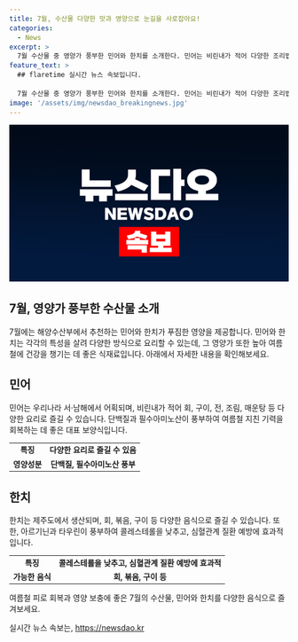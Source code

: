 ```yaml
---
title: 7월, 수산물 다양한 맛과 영양으로 눈길을 사로잡아요!
categories:
  - News
excerpt: >
  7월 수산물 중 영양가 풍부한 민어와 한치를 소개한다. 민어는 비린내가 적어 다양한 조리법으로 소비되며, 단백질과 필수아미노산이 풍부하여 여름철 기력을 회복하는 데 좋다. 한치는 지느러미와 다리의 비율이 특이하고, 특유의 쫀득한 식감과 감칠맛을 느낄 수 있는데, 아르기닌과 타우린 함유로 콜레스테롤을 낮추고 성인병을 예방하는데 도움이 된다. (출처: 해양수산부)
feature_text: >
  ## flaretime 실시간 뉴스 속보입니다.

  7월 수산물 중 영양가 풍부한 민어와 한치를 소개한다. 민어는 비린내가 적어 다양한 조리법으로 소비되며, 단백질과 필수아미노산이 풍부하여 여름철 기력을 회복하는 데 좋다. 한치는 지느러미와 다리의 비율이 특이하고, 특유의 쫀득한 식감과 감칠맛을 느낄 수 있는데, 아르기닌과 타우린 함유로 콜레스테롤을 낮추고 성인병을 예방하는데 도움이 된다. (출처: 해양수산부)
image: '/assets/img/newsdao_breakingnews.jpg'
---
```


<p><img src="/assets/img/newsdao_breakingnews.jpg" alt="flaretime 속보" /></p>

<h2 data-ke-size="size26">7월, 영양가 풍부한 수산물 소개</h2>

<p data-ke-size="size16">7월에는 해양수산부에서 추천하는 민어와 한치가 푸짐한 영양을 제공합니다. 민어와 한치는 각각의 특성을 살려 다양한 방식으로 요리할 수 있는데, 그 영양가 또한 높아 여름철에 건강을 챙기는 데 좋은 식재료입니다. 아래에서 자세한 내용을 확인해보세요.</p>

<h2 data-ke-size="size26">민어</h2>

<p data-ke-size="size16">민어는 우리나라 서·남해에서 어획되며, 비린내가 적어 회, 구이, 전, 조림, 매운탕 등 다양한 요리로 즐길 수 있습니다. 단백질과 필수아미노산이 풍부하여 여름철 지친 기력을 회복하는 데 좋은 대표 보양식입니다.</p>

<table>
    <tr>
        <td style="text-align: center; height: 17px;"><b>특징</b></td>
        <td style="text-align: center; height: 17px;"><b>다양한 요리로 즐길 수 있음</b></td>
    </tr>
    <tr>
        <td style="text-align: center; height: 17px;"><b>영양성분</b></td>
        <td style="text-align: center; height: 17px;"><b>단백질, 필수아미노산 풍부</b></td>
    </tr>
</table>

<h2 data-ke-size="size26">한치</h2>

<p data-ke-size="size16">한치는 제주도에서 생산되며, 회, 볶음, 구이 등 다양한 음식으로 즐길 수 있습니다. 또한, 아르기닌과 타우린이 풍부하여 콜레스테롤을 낮추고, 심혈관계 질환 예방에 효과적입니다.</p>

<table>
    <tr>
        <td style="text-align: center; height: 17px;"><b>특징</b></td>
        <td style="text-align: center; height: 17px;"><b>콜레스테롤을 낮추고, 심혈관계 질환 예방에 효과적</b></td>
    </tr>
    <tr>
        <td style="text-align: center; height: 17px;"><b>가능한 음식</b></td>
        <td style="text-align: center; height: 17px;"><b>회, 볶음, 구이 등</b></td>
    </tr>
</table>

<p data-ke-size="size16">여름철 피로 회복과 영양 보충에 좋은 7월의 수산물, 민어와 한치를 다양한 음식으로 즐겨보세요.</p>
실시간 뉴스 속보는, <a href="https://newsdao.kr" rel="dofollow">https://newsdao.kr</a>


